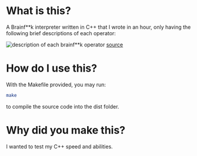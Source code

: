 # What is this?
A Brainf**k interpreter written in C++ that I wrote in an hour, only having the following brief descriptions of each operator:

![description of each brainf**k operator](https://i.imgur.com/3j88a3M.png "https://en.wikipedia.org/wiki/Brainfuck")
[source](https://en.wikipedia.org/wiki/Brainfuck)

# How do I use this?
With the Makefile provided, you may run:
```Bash
make
```
to compile the source code into the dist folder.

# Why did you make this?
I wanted to test my C++ speed and abilities.
